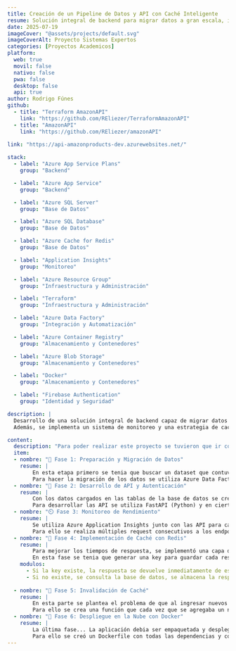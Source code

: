 ```yaml
---
title: Creación de un Pipeline de Datos y API con Caché Inteligente
resume: Solución integral de backend para migrar datos a gran escala, implementar APIs seguras y optimizadas, y desplegar todo en la nube.
date: 2025-07-19
imageCover: "@assets/projects/default.svg"
imageCoverAlt: Proyecto Sistemas Expertos
categories: [Proyectos Academicos]
platform:
  web: true
  movil: false
  nativo: false
  pwa: false
  desktop: false
  api: true
author: Rodrigo Fúnes
github:
  - title: "Terraform AmazonAPI"
    link: "https://github.com/REliezer/TerraformAmazonAPI"
  - title: "AmazonAPI"
    link: "https://github.com/REliezer/amazonAPI"
    
link: "https://api-amazonproducts-dev.azurewebsites.net/"

stack:
  - label: "Azure App Service Plans"
    group: "Backend"

  - label: "Azure App Service"
    group: "Backend"

  - label: "Azure SQL Server"
    group: "Base de Datos"

  - label: "Azure SQL Database"
    group: "Base de Datos"

  - label: "Azure Cache for Redis"
    group: "Base de Datos"

  - label: "Application Insights"
    group: "Monitoreo"

  - label: "Azure Resource Group"
    group: "Infraestructura y Administración"

  - label: "Terraform"
    group: "Infraestructura y Administración"

  - label: "Azure Data Factory"
    group: "Integración y Automatización"

  - label: "Azure Container Registry"
    group: "Almacenamiento y Contenedores"

  - label: "Azure Blob Storage"
    group: "Almacenamiento y Contenedores"

  - label: "Docker"
    group: "Almacenamiento y Contenedores"

  - label: "Firebase Authentication"
    group: "Identidad y Seguridad"

description: |
  Desarrollo de una solución integral de backend capaz de migrar datos a gran escala, exponerlos mediante una API segura y optimizada, y desplegar todo en un entorno productivo en la nube.  
  Además, se implementa un sistema de monitoreo y una estrategia de caché con invalidación automática.

content:
  description: "Para poder realizar este proyecto se tuvieron que ir completando diferentes fase."
  item:
  - nombre: "🏁 Fase 1: Preparación y Migración de Datos"
    resume: |
        En esta etapa primero se tenia que buscar un dataset que contuviera una cantidad considerable de registros y luego crear la base de datos y las tablas correspondientes en Azure SQL. Para nuestro proyecto se utilizó un dataset de Amazon Products que fué obtenido de Kaggle.
        Para hacer la migración de los datos se utiliza Azure Data Factory mediante la creación de pipelines que extraen los datos del dataset (que fue subido al Azure Blob Storage) hacia cada una de las tablas.
  - nombre: "🔑 Fase 2: Desarrollo de API y Autenticación"
    resume: |
        Con los datos cargados en las tablas de la base de datos se crean varias API para interactuar con ellos, aplicando buenas prácticas de desarrollo y seguridad.
        Para desarrollar las API se utiliza FastAPI (Python) y en ciertos endpoints se requerira un token JWT, se implementa Firebase Authentication para gestionar el registro e inicio de sesión de usuarios mediante correo electronico.
  - nombre: "⏲️ Fase 3: Monitoreo de Rendimiento"
    resume: |
        Se utiliza Azure Application Insights junto con las API para capturar telemetría, trazas de solicitudes, tiempos de respuesta y posibles errores.
        Para ello se realiza múltiples request consecutivos a los endpoints para analizar y observar el comportamiento de la API en el panel de Application Insights.
  - nombre: "🧠 Fase 4: Implementación de Caché con Redis"
    resume: |
        Para mejorar los tiempos de respuesta, se implementó una capa de caché, para ello se Configura y conecta una base de datos de cache con Redis.
        En esta fase se tenia que generar una key para guardar cada respuesta en Redis, teniendo dos posibles escenarios:
    modulos:
      - Si la key existe, la respuesta se devuelve inmediatamente de esta.
      - Si no existe, se consulta la base de datos, se almacena la respuesta en Redis usando la key dinámica y luego se devuelve la respuesta al usuario.
      
  - nombre: "🧹 Fase 5: Invalidación de Caché"
    resume: |
        En esta parte se plantea el problema de que al ingresar nuevos datos, los datos originales cambiarian y dejarían el caché obsoleto, por tanto el caché generado debia ser 'inteligente'.
        Para ello se crea una función que cada vez que se agregaba un nuevo registro esta eliminaba la key específica en Redis que estaba relacionada a cada categoría.
  - nombre: "🚀 Fase 6: Despliegue en la Nube con Docker"
    resume: |
        La última fase... La aplicación debia ser empaquetada y desplegada para funcionar en un entorno de nube real de forma independiente.
        Para ello se creó un Dockerfile con todas las dependencias y configuraciones necesarias para que pudiera ejecutarse de forma aislada y la imagen de Docker se publico en el Azure Container Registry y se terminó con el despliegue del contenedor usando Azure App Service.
---
```


